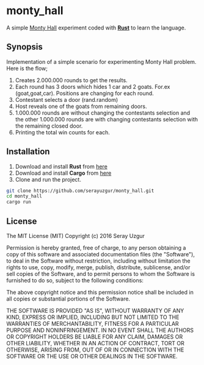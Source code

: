 # monty_hall 
A simple [Monty Hall](https://en.wikipedia.org/wiki/Monty_Hall_problem) experiment coded with [**Rust**](https://www.rust-lang.org/en-US/) to learn the language.
## Synopsis
Implementation of a simple scenario for experimenting Monty Hall problem.
Here is the flow;

1. Creates 2.000.000 rounds to get the results.
2. Each round has 3 doors which hides 1 car and 2 goats. For.ex (goat,goat,car). Positions are changing for each round.
4. Contestant selects a door (rand.random)
5. Host reveals one of the goats from remaining doors.
6. 1.000.000 rounds are without changing the contestants selection and the other 1.000.000 rounds are with changing contestants selection with the remaining closed door.
7. Printing the total win counts for each.

## Installation
 1. Download and install **Rust** from [here](https://www.rust-lang.org/en-US/downloads.html)
 2. Download and install **Cargo** from [here](http://doc.crates.io/)
 3. Clone and run the project.
```bash 
git clone https://github.com/serayuzgur/monty_hall.git
cd monty_hall
cargo run
```

## License

The MIT License (MIT) Copyright (c) 2016 Seray Uzgur

Permission is hereby granted, free of charge, to any person obtaining a copy of this software and associated documentation files (the "Software"), to deal in the Software without restriction, including without limitation the rights to use, copy, modify, merge, publish, distribute, sublicense, and/or sell copies of the Software, and to permit persons to whom the Software is furnished to do so, subject to the following conditions:

The above copyright notice and this permission notice shall be included in all copies or substantial portions of the Software.

THE SOFTWARE IS PROVIDED "AS IS", WITHOUT WARRANTY OF ANY KIND, EXPRESS OR IMPLIED, INCLUDING BUT NOT LIMITED TO THE WARRANTIES OF MERCHANTABILITY, FITNESS FOR A PARTICULAR PURPOSE AND NONINFRINGEMENT. IN NO EVENT SHALL THE AUTHORS OR COPYRIGHT HOLDERS BE LIABLE FOR ANY CLAIM, DAMAGES OR OTHER LIABILITY, WHETHER IN AN ACTION OF CONTRACT, TORT OR OTHERWISE, ARISING FROM, OUT OF OR IN CONNECTION WITH THE SOFTWARE OR THE USE OR OTHER DEALINGS IN THE SOFTWARE.
